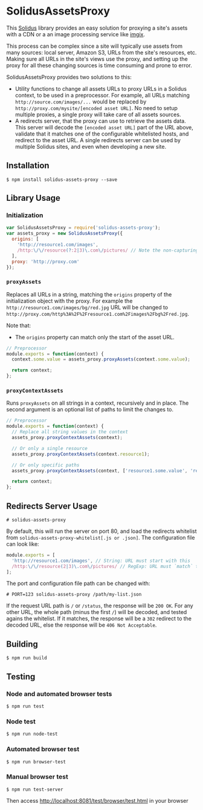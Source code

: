 # SolidusAssetsProxy

This [Solidus](https://github.com/solidusjs/solidus) library provides an easy solution for proxying a site's assets with a CDN or a an image processing service like [imgix](https://www.imgix.com/).

This process can be complex since a site will typically use assets from many sources: local server, Amazon S3, URLs from the site's resources, etc. Making sure all URLs in the site's views use the proxy, and setting up the proxy for all these changing sources is time consuming and prone to error.

SolidusAssetsProxy provides two solutions to this:
 - Utility functions to change all assets URLs to proxy URLs in a Solidus context, to be used in a preprocessor. For example, all URLs matching `http://source.com/images/...` would be replaced by `http://proxy.com/mysite/[encoded asset URL]`. No need to setup multiple proxies, a single proxy will take care of all assets sources.
 - A redirects server, that the proxy can use to retrieve the assets data. This server will decode the `[encoded asset URL]` part of the URL above, validate that it matches one of the configurable whitelisted hosts, and redirect to the asset URL. A single redirects server can be used by multiple Solidus sites, and even when developing a new site.

## Installation

```
$ npm install solidus-assets-proxy --save
```

## Library Usage

### Initialization

```javascript
var SolidusAssetsProxy = require('solidus-assets-proxy');
var assets_proxy = new SolidusAssetsProxy({
  origins: [
    'http://resource1.com/images',
    /http:\/\/resource(?:2|3)\.com\/pictures/ // Note the non-capturing group
  ],
  proxy: 'http://proxy.com'
});
```

### `proxyAssets`

Replaces all URLs in a string, matching the `origins` property of the initialization object with the proxy. For example the `http://resource1.com/images/bg/red.jpg` URL will be changed to `http://proxy.com/http%3A%2F%2Fresource1.com%2Fimages%2Fbg%2Fred.jpg`.

Note that:
 - The `origins` property can match only the start of the asset URL.

```javascript
// Preprocessor
module.exports = function(context) {
  context.some.value = assets_proxy.proxyAssets(context.some.value);

  return context;
};
```

### `proxyContextAssets`

Runs `proxyAssets` on all strings in a context, recursively and in place. The second argument is an optional list of paths to limit the changes to.

```javascript
// Preprocessor
module.exports = function(context) {
  // Replace all string values in the context
  assets_proxy.proxyContextAssets(context);

  // Or only a single resource
  assets_proxy.proxyContextAssets(context.resource1);

  // Or only specific paths
  assets_proxy.proxyContextAssets(context, ['resource1.some.value', 'resource2.some.value']);

  return context;
};
```

## Redirects Server Usage

```
# solidus-assets-proxy
```

By default, this will run the server on port 80, and load the redirects whitelist from `solidus-assets-proxy-whitelist[.js or .json]`. The configuration file can look like:

```javascript
module.exports = [
  'http://resource1.com/images', // String: URL must start with this
  /http:\/\/resource(2|3)\.com\/pictures/ // RegExp: URL must `match` this
];
```

The port and configuration file path can be changed with:

```
# PORT=123 solidus-assets-proxy /path/my-list.json
```

If the request URL path is `/` or `/status`, the response will be `200 OK`. For any other URL, the whole path (minus the first `/`) will be decoded, and tested agains the whitelist. If it matches, the response will be a `302` redirect to the decoded URL, else the response will be `406 Not Acceptable`.

## Building

```
$ npm run build
```

## Testing

### Node and automated browser tests

```
$ npm run test
```

### Node test

```
$ npm run node-test
```

### Automated browser test

```
$ npm run browser-test
```

### Manual browser test

```
$ npm run test-server
```
Then access [http://localhost:8081/test/browser/test.html](http://localhost:8081/test/browser/test.html) in your browser
